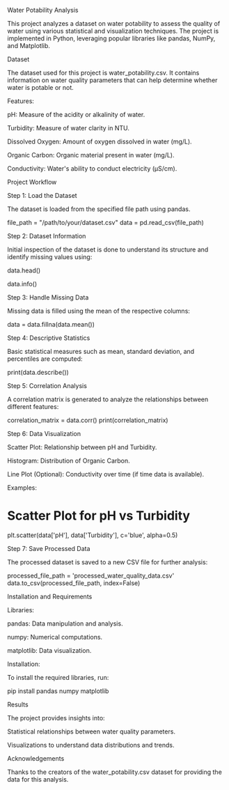 Water Potability Analysis

This project analyzes a dataset on water potability to assess the quality of water using various statistical and visualization techniques. The project is implemented in Python, leveraging popular libraries like pandas, NumPy, and Matplotlib.

Dataset

The dataset used for this project is water_potability.csv. It contains information on water quality parameters that can help determine whether water is potable or not.

Features:

pH: Measure of the acidity or alkalinity of water.

Turbidity: Measure of water clarity in NTU.

Dissolved Oxygen: Amount of oxygen dissolved in water (mg/L).

Organic Carbon: Organic material present in water (mg/L).

Conductivity: Water's ability to conduct electricity (µS/cm).

Project Workflow

Step 1: Load the Dataset

The dataset is loaded from the specified file path using pandas.

file_path = "/path/to/your/dataset.csv"
data = pd.read_csv(file_path)

Step 2: Dataset Information

Initial inspection of the dataset is done to understand its structure and identify missing values using:

data.head()

data.info()

Step 3: Handle Missing Data

Missing data is filled using the mean of the respective columns:

data = data.fillna(data.mean())

Step 4: Descriptive Statistics

Basic statistical measures such as mean, standard deviation, and percentiles are computed:

print(data.describe())

Step 5: Correlation Analysis

A correlation matrix is generated to analyze the relationships between different features:

correlation_matrix = data.corr()
print(correlation_matrix)

Step 6: Data Visualization

Scatter Plot: Relationship between pH and Turbidity.

Histogram: Distribution of Organic Carbon.

Line Plot (Optional): Conductivity over time (if time data is available).

Examples:

# Scatter Plot for pH vs Turbidity
plt.scatter(data['pH'], data['Turbidity'], c='blue', alpha=0.5)

Step 7: Save Processed Data

The processed dataset is saved to a new CSV file for further analysis:

processed_file_path = 'processed_water_quality_data.csv'
data.to_csv(processed_file_path, index=False)

Installation and Requirements

Libraries:

pandas: Data manipulation and analysis.

numpy: Numerical computations.

matplotlib: Data visualization.

Installation:

To install the required libraries, run:

pip install pandas numpy matplotlib

Results

The project provides insights into:

Statistical relationships between water quality parameters.

Visualizations to understand data distributions and trends.

Acknowledgements

Thanks to the creators of the water_potability.csv dataset for providing the data for this analysis.

